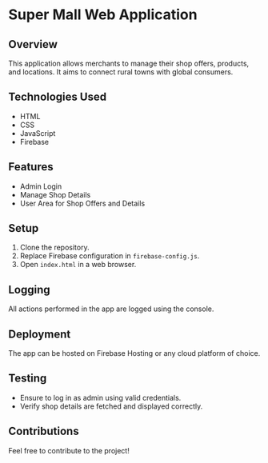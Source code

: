 # Super Mall Web Application

## Overview
This application allows merchants to manage their shop offers, products, and locations. It aims to connect rural towns with global consumers.

## Technologies Used
- HTML
- CSS
- JavaScript
- Firebase

## Features
- Admin Login
- Manage Shop Details
- User Area for Shop Offers and Details

## Setup
1. Clone the repository.
2. Replace Firebase configuration in `firebase-config.js`.
3. Open `index.html` in a web browser.

## Logging
All actions performed in the app are logged using the console.

## Deployment
The app can be hosted on Firebase Hosting or any cloud platform of choice.

## Testing
- Ensure to log in as admin using valid credentials.
- Verify shop details are fetched and displayed correctly.

## Contributions
Feel free to contribute to the project!